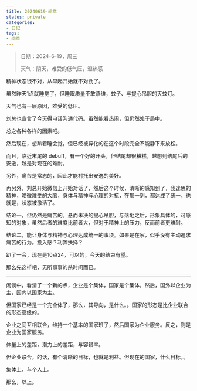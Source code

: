 ```yaml
---
title: 20240619-间章
status: private
categories:
- 日记
tags:
- 间章
---
```


>日期：2024-6-19，周三
>
>天气：阴天，难受的低气压，湿热感

精神状态很不对，从早起开始就不对劲了。

虽然昨天1点就睡觉了，但睡眠质量不敢恭维，蚊子、与提心吊胆的灭蚊灯。

天气也有一层原因，难受的低压。

刘总也宣言了今天得电话沟通代码。虽然能看热闹，但仍然处于局中。

总之各种各样的因素吧。

然后现在，想趴着睡会觉，但已经被异化的在这个时段完全不能静下来放松。

而且，临近末尾的 debuff，有一个好的开头，但结尾却很糟糕，越想到结尾后的安逸，越是对现在的难耐。

另外，痛苦是常态的，因此才能衬托出安逸的美好。

再另外，刘总开始微信上开始对话了，然后这个时候，清晰的感知到了，我迷思的精神，略微难受的大脑，身体与精神与心理的对抗，在那一刻，都达成了统一，也就是，状态被激活了。

结论一，但仍然是痛苦的。悬而未决的提心吊胆，与落地之后，形象具体的，可感知的对象，虽然后者的难度比前者大，但对于精神上的压力，反而前者更难耐。

结论二，能让身体与精神与心理达成统一的事项。如果是在家，似乎没有主动追求痛苦的行为。投入感？利弊抉择？

趴了一会，现在是10点24，可以的，今天的结束有望。

那么先这样吧，无所事事的杀时间而已。

---

闲谈中，看清了一个新的点，企业是个集体，国家是个集体，然后，国外以企业为主，国内以国家为主。

但国家已经是一个完全体了，那么，其导向，是什么。。国家的形态是比企业联合的形态高级的。

企业之间互相联合，维持一个基本的国家班子，然后国家为企业服务。反之，则是企业为国家服务。

体量上的差距，潜力上的差距，与容错率。

但企业联合，的话，有个清晰的目标，也就是利益。但现在的国家，什么目标。。

集体上，与个人上。

那么，以上。

 